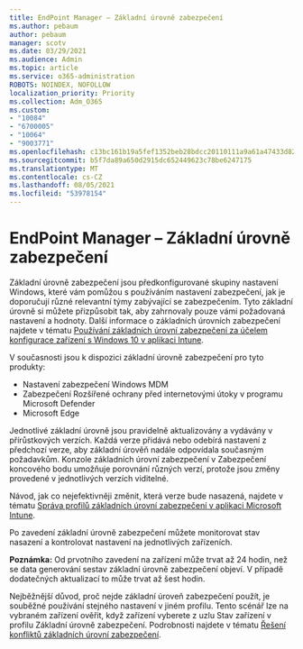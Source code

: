 ```yaml
---
title: EndPoint Manager – Základní úrovně zabezpečení
ms.author: pebaum
author: pebaum
manager: scotv
ms.date: 03/29/2021
ms.audience: Admin
ms.topic: article
ms.service: o365-administration
ROBOTS: NOINDEX, NOFOLLOW
localization_priority: Priority
ms.collection: Adm_O365
ms.custom:
- "10084"
- "6700005"
- "10064"
- "9003771"
ms.openlocfilehash: c13bc161b19a5fef1352beb28bdcc20110111a9a61a47433d82e1e69aff7f88d
ms.sourcegitcommit: b5f7da89a650d2915dc652449623c78be6247175
ms.translationtype: MT
ms.contentlocale: cs-CZ
ms.lasthandoff: 08/05/2021
ms.locfileid: "53978154"
---
```

# <a name="endpoint-manager---security-baselines"></a>EndPoint Manager – Základní úrovně zabezpečení

Základní úrovně zabezpečení jsou předkonfigurované skupiny nastavení Windows, které vám pomůžou s používáním nastavení zabezpečení, jak je doporučují různé relevantní týmy zabývající se zabezpečením. Tyto základní úrovně si můžete přizpůsobit tak, aby zahrnovaly pouze vámi požadovaná nastavení a hodnoty. Další informace o základních úrovních zabezpečení najdete v tématu [Používání základních úrovní zabezpečení za účelem konfigurace zařízení s Windows 10 v aplikaci Intune](https://docs.microsoft.com/mem/intune/protect/security-baselines).

V současnosti jsou k dispozici základní úrovně zabezpečení pro tyto produkty:

- Nastavení zabezpečení Windows MDM
- Zabezpečení Rozšířené ochrany před internetovými útoky v programu Microsoft Defender
- Microsoft Edge

Jednotlivé základní úrovně jsou pravidelně aktualizovány a vydávány v přírůstkových verzích. Každá verze přidává nebo odebírá nastavení z předchozí verze, aby základní úrověň nadále odpovídala současným požadavkům. Konzole základních úrovní zabezpečení v Zabezpečení koncového bodu umožňuje porovnání různých verzí, protože jsou změny provedené v jednotlivých verzích viditelné.

Návod, jak co nejefektivněji změnit, která verze bude nasazená, najdete v tématu [Správa profilů základních úrovní zabezpečení v aplikaci Microsoft Intune](https://docs.microsoft.com/mem/intune/protect/security-baselines-configure).

Po zavedení základní úrovně zabezpečení můžete monitorovat stav nasazení a kontrolovat nastavení na jednotlivých zařízeních.

**Poznámka:** Od prvotního zavedení na zařízení může trvat až 24 hodin, než se data generování sestav základní úrovně zabezpečení objeví. V případě dodatečných aktualizací to může trvat až šest hodin. 

Nejběžnější důvod, proč nejde základní úroveň zabezpečení použít, je souběžné používání stejného nastavení v jiném profilu. Tento scénář lze na vybraném zařízení ověřit, když zařízení vyberete z uzlu Stav zařízení v profilu Základní úrovně zabezpečení. Podrobnosti najdete v tématu [Řešení konfliktů základních úrovní zabezpečení](https://docs.microsoft.com/mem/intune/protect/security-baselines-monitor#resolve-conflicts-for-security-baselines).